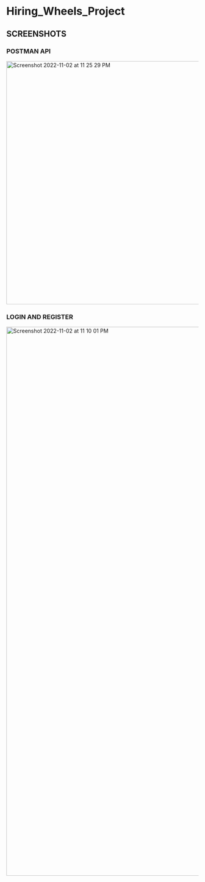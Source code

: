 # Hiring_Wheels_Project

## SCREENSHOTS

### POSTMAN API

<img width="638" alt="Screenshot 2022-11-02 at 11 25 29 PM" src="https://user-images.githubusercontent.com/109198309/199565355-bb6e77c3-49b2-49bc-85e9-5f875ca98ec3.png">

### LOGIN AND REGISTER


<img width="1440" alt="Screenshot 2022-11-02 at 11 10 01 PM" src="https://user-images.githubusercontent.com/109198309/199565614-0ef9019f-3bf9-4d4e-b26c-d5130d9ffb8e.png">

